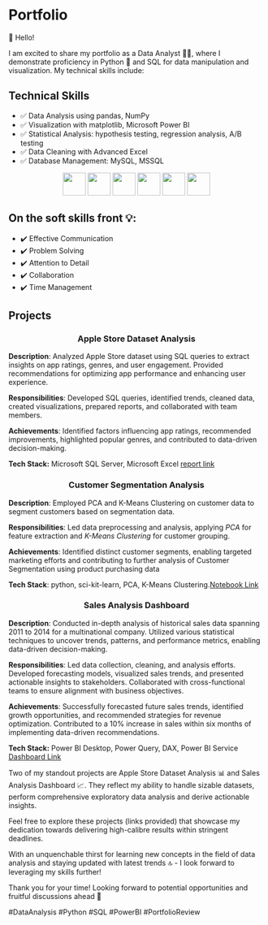 <h1 align="left">Portfolio</h1>
👋 Hello! 

I am excited to share my portfolio as a Data Analyst 👨‍💼, where I demonstrate proficiency in Python 🐍 and SQL for data manipulation and visualization. My technical skills include:
## Technical Skills
- ✅ Data Analysis using pandas, NumPy
- ✅ Visualization with matplotlib, Microsoft Power BI
- ✅ Statistical Analysis: hypothesis testing, regression analysis, A/B testing
- ✅ Data Cleaning with Advanced Excel 
- ✅ Database Management: MySQL, MSSQL

 <div align="center">
  <code><a href="https://www.python.org/" target="_blank"><img height="45" src="https://www.vectorlogo.zone/logos/python/python-ar21.svg"></a></code>
  <code><a href="https://jupyter.org/" target="_blank"><img height="45" src="https://www.vectorlogo.zone/logos/jupyter/jupyter-ar21.svg"></a></code>
  <code><a href="https://numpy.org/" target="_blank"><img height="45" src="https://www.vectorlogo.zone/logos/numpy/numpy-ar21.svg"></a></code>
  <code><a href="https://pandas.pydata.org/" target="_blank"><img height="45" src="https://upload.wikimedia.org/wikipedia/commons/e/ed/Pandas_logo.svg"></a></code>
  <code><a href="https://matplotlib.org/" target="_blank"><img height="45" src="https://upload.wikimedia.org/wikipedia/commons/8/84/Matplotlib_icon.svg"></a></code>
  <code><a href="https://powerbi.microsoft.com/" target="_blank"><img height="45" src="https://www.vectorlogo.zone/logos/microsoft_powerbi/microsoft_powerbi-ar21.svg"></a></code>
</div>

## On the soft skills front 💡:
- ✔️ Effective Communication 
- ✔️ Problem Solving 
- ✔️ Attention to Detail 
- ✔️ Collaboration 
- ✔️ Time Management 

<h2 align="left">Projects</h2>

<h3 align="center"> Apple Store Dataset Analysis</h3>

**Description**: Analyzed Apple Store dataset using SQL queries to extract insights on app ratings, genres, and user engagement. Provided recommendations for optimizing app performance and enhancing user experience.

**Responsibilities**: Developed SQL queries, identified trends, cleaned data, created visualizations, prepared reports, and collaborated with team members.

**Achievements**: Identified factors influencing app ratings, recommended improvements, highlighted popular genres, and contributed to data-driven decision-making.

**Tech Stack:** Microsoft SQL Server, Microsoft Excel
  [report link](https://nbviewer.org/github/SachinSS96/Data_Science_Portfolio/blob/833496c7146e0d1443d3c521e39054aa6c20fbf7/SQL/applestore_SQL/Apple%20Storeppt.pdf)

<h3 align="center">Customer Segmentation Analysis</h3>

**Description**: Employed PCA and K-Means Clustering on customer data to segment customers based on segmentation data.

**Responsibilities**: Led data preprocessing and analysis, applying *PCA* for feature extraction and *K-Means Clustering* for customer grouping.

**Achievements**: Identified distinct customer segments, enabling targeted marketing efforts and contributing to further analysis of Customer Segmentation using product purchasing data 

**Tech Stack**: python, sci-kit-learn, PCA, K-Means Clustering.[Notebook Link](https://nbviewer.org/github/SachinSS96/Data_Science_Portfolio/blob/main/Python/Customer%20Analytics/Customer%20Segmentation%20%20Analytics.ipynb)

<h3 align="center">Sales Analysis Dashboard</h3>

**Description**: Conducted in-depth analysis of historical sales data spanning 2011 to 2014 for a multinational company. Utilized various statistical techniques to uncover trends, patterns, and performance metrics, enabling data-driven decision-making.

**Responsibilities**: Led data collection, cleaning, and analysis efforts. Developed forecasting models, visualized sales trends, and presented actionable insights to stakeholders. Collaborated with cross-functional teams to ensure alignment with business objectives.

**Achievements**: Successfully forecasted future sales trends, identified growth opportunities, and recommended strategies for revenue optimization. Contributed to a 10% increase in sales within six months of implementing data-driven recommendations.

**Tech Stack:** Power BI Desktop, Power Query, DAX, Power BI Service
[Dashboard Link](https://app.powerbi.com/view?r=eyJrIjoiMzc1NjU4NWEtN2QxNS00NmM3LTg5Y2EtNDY1N2JkNTljYWFiIiwidCI6ImJjNDhjNTk4LTFmMzEtNDA2Yy1hZmJmLTBiYzAwYmJhZTQ2NSJ9&pageName=ReportSection6194b5b20218291ed003)

Two of my standout projects are Apple Store Dataset Analysis 📊 and Sales Analysis Dashboard 📈. They reflect my ability to handle sizable datasets, perform comprehensive exploratory data analysis and derive actionable insights.

Feel free to explore these projects (links provided) that showcase my dedication towards delivering high-calibre results within stringent deadlines.

With an unquenchable thirst for learning new concepts in the field of data analysis and staying updated with latest trends 🔝 - I look forward to leveraging my skills further!

Thank you for your time! Looking forward to potential opportunities and fruitful discussions ahead 🤝

#DataAnalysis #Python #SQL #PowerBI #PortfolioReview
